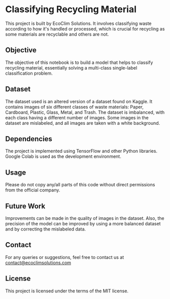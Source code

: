 # Classifying Recycling Material

This project is built by EcoClim Solutions. It involves classifying waste according to how it's handled or processed, which is crucial for recycling as some materials are recyclable and others are not.

## Objective

The objective of this notebook is to build a model that helps to classify recycling material, essentially solving a multi-class single-label classification problem.

## Dataset

The dataset used is an altered version of a dataset found on Kaggle. It contains images of six different classes of waste materials: Paper, Cardboard, Plastic, Glass, Metal, and Trash. The dataset is imbalanced, with each class having a different number of images. Some images in the dataset are mislabeled, and all images are taken with a white background.

## Dependencies

The project is implemented using TensorFlow and other Python libraries. Google Colab is used as the development environment.

## Usage

Please do not copy any/all parts of this code without direct permissions from the official company.

## Future Work

Improvements can be made in the quality of images in the dataset. Also, the precision of the model can be improved by using a more balanced dataset and by correcting the mislabeled data.

## Contact

For any queries or suggestions, feel free to contact us at contact@ecoclimsolutions.com

## License

This project is licensed under the terms of the MIT license.
